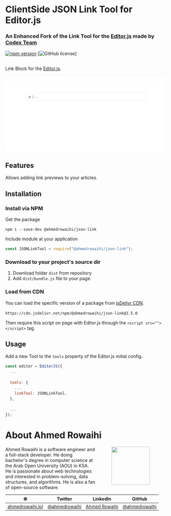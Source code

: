 # ClientSide JSON Link Tool for Editor.js

### An Enhanced Fork of the Link Tool for the [Editor.js](https://codex.so/editor) made by [Codex Team](https://codex.so)

[![npm version](https://badge.fury.io/js/%40ahmedrowaihi%2Fjson-link.svg)](https://badge.fury.io/js/%40ahmedrowaihi%2Fjson-link)
[![GitHub license](https://img.shields.io/github/license/ahmedrowaihi/json-link)]

##

Link Block for the [Editor.js](https://codex.so/editor).

![](assets/gif/demo.gif)

## Features

Allows adding link previews to your articles.

## Installation

### Install via NPM

Get the package

```shell
npm i --save-dev @ahmedrowaihi/json-link
```

Include module at your application

```javascript
const JSONLinkTool = require("@ahmedrowaihi/json-link");
```

### Download to your project's source dir

1. Download folder `dist` from repository
2. Add `dist/bundle.js` file to your page.

### Load from CDN

You can load the specific version of a package from [jsDelivr CDN](https://www.jsdelivr.com/package/npm/@ahmedrowaihi/json-link).

`https://cdn.jsdelivr.net/npm/@ahmedrowaihi/json-link@2.5.0`

Then require this script on page with Editor.js through the `<script src=""></script>` tag.

## Usage

Add a new Tool to the `tools` property of the Editor.js initial config.

```javascript
const editor = EditorJS({
  ...

  tools: {
    ...
    linkTool: JSONLinkTool,
  },

  ...
});
```

# About Ahmed Rowaihi

<img align="right" width="120" height="120" src="https://avatars.githubusercontent.com/u/67356781?v=4" hspace="50">

Ahmed Rowaihi is a software engineer and a full-stack developer. He doing bachelor's degree in computer science at the Arab Open University (AOU) in KSA. He is passionate about web technologies and interested in problem-solving, data structures, and algorithms. He is also a fan of open-source software.

| 🌐                                           | Twitter                                           | LinkedIn                                                    | GitHub                                   |
| -------------------------------------------- | ------------------------------------------------- | ----------------------------------------------------------- | ---------------------------------------- |
| [ahmedrowaihi.lol](https://ahmedrowaihi.lol) | [@ahmedrowaihi](https://twitter.com/ahmedrowaihi) | [Ahmed Rowaihi](https://www.linkedin.com/in/ahmed-rowaihi/) | [@ahmedrowaihi](github.com/ahmedrowaihi) |
